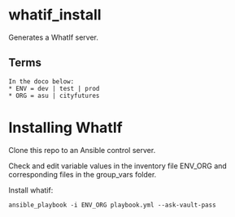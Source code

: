 # whatif_install

Generates a WhatIf server.

## Terms

    In the doco below:  
    * ENV = dev | test | prod
    * ORG = asu | cityfutures

# Installing WhatIf

Clone this repo to an Ansible control server.

Check and edit variable values in the inventory file ENV_ORG and corresponding files in the group_vars folder.

Install whatif:

`ansible_playbook -i ENV_ORG playbook.yml --ask-vault-pass`
